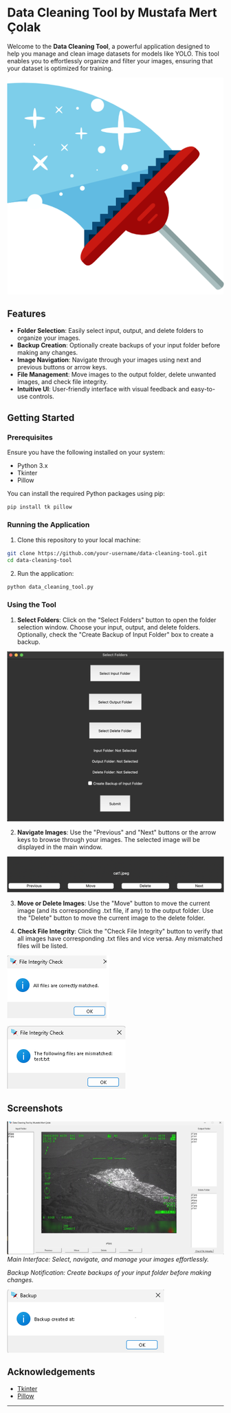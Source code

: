 # Data Cleaning Tool by Mustafa Mert Çolak

Welcome to the **Data Cleaning Tool**, a powerful application designed to help you manage and clean image datasets for models like YOLO. This tool enables you to effortlessly organize and filter your images, ensuring that your dataset is optimized for training.

![App Screenshot](images/icon.png)

## Features

- **Folder Selection**: Easily select input, output, and delete folders to organize your images.
- **Backup Creation**: Optionally create backups of your input folder before making any changes.
- **Image Navigation**: Navigate through your images using next and previous buttons or arrow keys.
- **File Management**: Move images to the output folder, delete unwanted images, and check file integrity.
- **Intuitive UI**: User-friendly interface with visual feedback and easy-to-use controls.

## Getting Started

### Prerequisites

Ensure you have the following installed on your system:

- Python 3.x
- Tkinter
- Pillow

You can install the required Python packages using pip:

```bash
pip install tk pillow
```

### Running the Application

1. Clone this repository to your local machine:

```bash
git clone https://github.com/your-username/data-cleaning-tool.git
cd data-cleaning-tool
```

2. Run the application:

```bash
python data_cleaning_tool.py
```

### Using the Tool

1. **Select Folders**: Click on the "Select Folders" button to open the folder selection window. Choose your input, output, and delete folders. Optionally, check the "Create Backup of Input Folder" box to create a backup.

![Folder Selection](images/github_images/folder_select.png)

2. **Navigate Images**: Use the "Previous" and "Next" buttons or the arrow keys to browse through your images. The selected image will be displayed in the main window.

![Image Navigation](images/github_images/bottom_menu.png)

3. **Move or Delete Images**: Use the "Move" button to move the current image (and its corresponding .txt file, if any) to the output folder. Use the "Delete" button to move the current image to the delete folder.

4. **Check File Integrity**: Click the "Check File Integrity" button to verify that all images have corresponding .txt files and vice versa. Any mismatched files will be listed.

![File_Integrity_Good](images/github_images/check_good.png)

![File_Integrity_Mistake](images/github_images/check_bad.png)

## Screenshots

![Main Interface](images/github_images/interface.png)
*Main Interface: Select, navigate, and manage your images effortlessly.*

*Backup Notification: Create backups of your input folder before making changes.*

![Backup Notification](images/github_images/backup_notification.png)

## Acknowledgements

- [Tkinter](https://docs.python.org/3/library/tkinter.html)
- [Pillow](https://python-pillow.org/)

---

